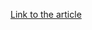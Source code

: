 [Link to the article](https://ncsc.gov.uk/news/turla-group-exploits-iran-apt-to-expand-coverage-of-victims)
